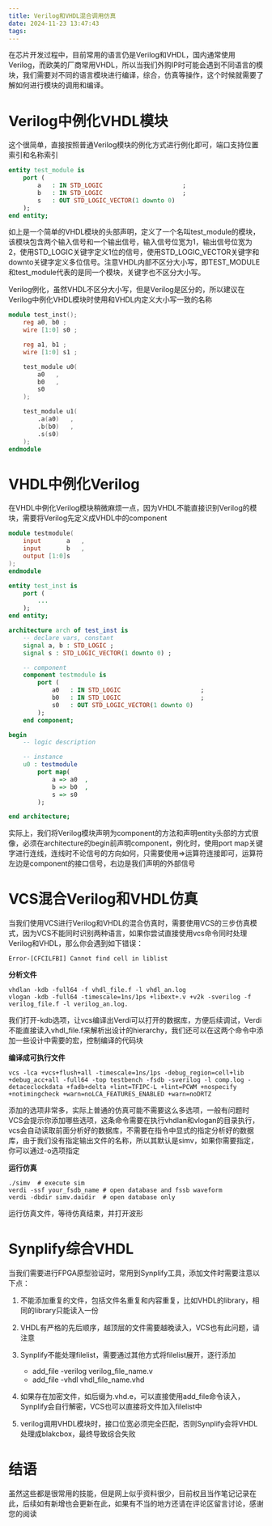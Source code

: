 ```yaml
---
title: Verilog和VHDL混合调用仿真
date: 2024-11-23 13:47:43
tags:
---
```


在芯片开发过程中，目前常用的语言仍是Verilog和VHDL，国内通常使用Verilog，而欧美的厂商常用VHDL，所以当我们外购IP时可能会遇到不同语言的模块，我们需要对不同的语言模块进行编译，综合，仿真等操作，这个时候就需要了解如何进行模块的调用和编译。
<!-- more -->

# Verilog中例化VHDL模块
这个很简单，直接按照普通Verilog模块的例化方式进行例化即可，端口支持位置索引和名称索引

```VHDL
entity test_module is
    port (
        a   : IN STD_LOGIC                      ;
        b   : IN STD_LOGIC                      ;
        s   : OUT STD_LOGIC_VECTOR(1 downto 0)
    );
end entity;
```
如上是一个简单的VHDL模块的头部声明，定义了一个名叫test_module的模块，该模块包含两个输入信号和一个输出信号，输入信号位宽为1，输出信号位宽为2，使用STD_LOGIC关键字定义1位的信号，使用STD_LOGIC_VECTOR关键字和downto关键字定义多位信号。注意VHDL内部不区分大小写，即TEST_MODULE和test_module代表的是同一个模块，关键字也不区分大小写。

Verilog例化，虽然VHDL不区分大小写，但是Verilog是区分的，所以建议在Verilog中例化VHDL模块时使用和VHDL内定义大小写一致的名称

```Verilog
module test_inst();
    reg a0, b0 ;
    wire [1:0] s0 ;

    reg a1, b1 ;
    wire [1:0] s1 ;

    test_module u0(
        a0   ,
        b0   ,
        s0
    );

    test_module u1(
        .a(a0)   ,
        .b(b0)   ,
        .s(s0)
    );
endmodule
```

# VHDL中例化Verilog

在VHDL中例化Verilog模块稍微麻烦一点，因为VHDL不能直接识别Verilog的模块，需要将Verilog先定义成VHDL中的component

```Verilog
module testmodule(
    input       a   ,
    input       b   ,
    output [1:0]s
);
endmodule
```

```VHDL
entity test_inst is
    port (
        ...
    );
end entity;

architecture arch of test_inst is
    -- declare vars, constant
    signal a, b : STD_LOGIC ;
    signal s : STD_LOGIC_VECTOR(1 downto 0) ;

    -- component
    component testmodule is 
        port (
            a0   : IN STD_LOGIC                      ;
            b0   : IN STD_LOGIC                      ;
            s0   : OUT STD_LOGIC_VECTOR(1 downto 0)
        );
    end component;

begin
    -- logic description

    -- instance
    u0 : testmodule
        port map(
            a => a0  ,
            b => b0  ,
            s => s0
        );

end architecture;
```
实际上，我们将Verilog模块声明为component的方法和声明entity头部的方式很像，必须在architecture的begin前声明component，例化时，使用port map关键字进行连线，连线时不论信号的方向如何，只需要使用=>运算符连接即可，运算符左边是component的接口信号，右边是我们声明的外部信号

# VCS混合Verilog和VHDL仿真
当我们使用VCS进行Verilog和VHDL的混合仿真时，需要使用VCS的三步仿真模式，因为VCS不能同时识别两种语言，如果你尝试直接使用vcs命令同时处理Verilog和VHDL，那么你会遇到如下错误：

```shell
Error-[CFCILFBI] Cannot find cell in liblist
```

**分析文件**
```shell
vhdlan -kdb -full64 -f vhdl_file.f -l vhdl_an.log
vlogan -kdb -full64 -timescale=1ns/1ps +libext+.v +v2k -sverilog -f verilog_file.f -l verilog_an.log.
```
我们打开-kdb选项，让vcs编译出Verdi可以打开的数据库，方便后续调试，Verdi不能直接读入vhdl_file.f来解析出设计的hierarchy，我们还可以在这两个命令中添加一些设计中需要的宏，控制编译的代码块

**编译成可执行文件**
```shell
vcs -lca +vcs+flush+all -timescale=1ns/1ps -debug_region=cell+lib +debug_acc+all -full64 -top testbench -fsdb -sverilog -l comp.log -detaceclockdata +fadb+delta +lint=TFIPC-L +lint=PCWM +nospecify +notimingcheck +warn=noLCA_FEATURES_ENABLED +warn=noDRTZ
```
添加的选项非常多，实际上普通的仿真可能不需要这么多选项，一般有问题时VCS会提示你添加哪些选项，这条命令需要在执行vhdlan和vlogan的目录执行，vcs会自动读取前面分析好的数据库，不需要在指令中显式的指定分析好的数据库，由于我们没有指定输出文件的名称，所以其默认是simv，如果你需要指定，你可以通过-o选项指定

**运行仿真**
```shell
./simv  # execute sim
verdi -ssf your_fsdb_name # open database and fssb waveform
verdi -dbdir simv.daidir  # open database only
```
运行仿真文件，等待仿真结束，并打开波形

# Synplify综合VHDL
当我们需要进行FPGA原型验证时，常用到Synplify工具，添加文件时需要注意以下点：

1. 不能添加重复的文件，包括文件名重复和内容重复，比如VHDL的library，相同的library只能读入一份
2. VHDL有严格的先后顺序，越顶层的文件需要越晚读入，VCS也有此问题，请注意
3. Synplify不能处理filelist，需要通过其他方式将filelist展开，逐行添加
   
   * add_file -verilog verilog_file_name.v
   * add_file -vhdl vhdl_file_name.vhd
4. 如果存在加密文件，如后缀为.vhd.e，可以直接使用add_file命令读入，Synplify会自行解密，VCS也可以直接将文件加入filelist中
5. verilog调用VHDL模块时，接口位宽必须完全匹配，否则Synplify会将VHDL处理成blakcbox，最终导致综合失败

# 结语
虽然这些都是很常用的技能，但是网上似乎资料很少，目前权且当作笔记记录在此，后续如有新增也会更新在此，如果有不当的地方还请在评论区留言讨论，感谢您的阅读